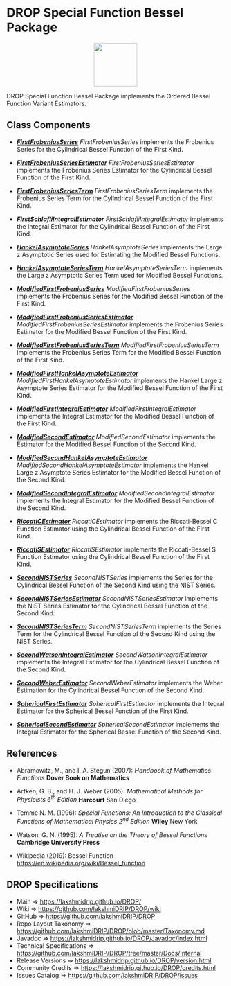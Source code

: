 # DROP Special Function Bessel Package

<p align="center"><img src="https://github.com/lakshmiDRIP/DROP/blob/master/DRIP_Logo.gif?raw=true" width="100"></p>

DROP Special Function Bessel Package implements the Ordered Bessel Function Variant Estimators.


## Class Components

 * [***FirstFrobeniusSeries***](https://github.com/lakshmiDRIP/DROP/tree/master/src/main/java/org/drip/specialfunction/bessel/FirstFrobeniusSeries.java)
 <i>FirstFrobeniusSeries</i> implements the Frobenius Series for the Cylindrical Bessel Function of the First Kind.

 * [***FirstFrobeniusSeriesEstimator***](https://github.com/lakshmiDRIP/DROP/tree/master/src/main/java/org/drip/specialfunction/bessel/FirstFrobeniusSeries.java)
 <i>FirstFrobeniusSeriesEstimator</i> implements the Frobenius Series Estimator for the Cylindrical Bessel Function of the First Kind.

 * [***FirstFrobeniusSeriesTerm***](https://github.com/lakshmiDRIP/DROP/tree/master/src/main/java/org/drip/specialfunction/bessel/FirstFrobeniusSeriesTerm.java)
 <i>FirstFrobeniusSeriesTerm</i> implements the Frobenius Series Term for the Cylindrical Bessel Function of the First Kind.

 * [***FirstSchlafliIntegralEstimator***](https://github.com/lakshmiDRIP/DROP/tree/master/src/main/java/org/drip/specialfunction/bessel/FirstSchlafliIntegralEstimator.java)
 <i>FirstSchlafliIntegralEstimator</i> implements the Integral Estimator for the Cylindrical Bessel Function of the First Kind.

 * [***HankelAsymptoteSeries***](https://github.com/lakshmiDRIP/DROP/tree/master/src/main/java/org/drip/specialfunction/bessel/HankelAsymptoteSeries.java)
 <i>HankelAsymptoteSeries</i> implements the Large z Asymptotic Series used for Estimating the Modified Bessel Functions.

 * [***HankelAsymptoteSeriesTerm***](https://github.com/lakshmiDRIP/DROP/tree/master/src/main/java/org/drip/specialfunction/bessel/HankelAsymptoteSeriesTerm.java)
 <i>HankelAsymptoteSeriesTerm</i> implements the Large z Asymptotic Series Term used for Modified Bessel Functions.

 * [***ModifiedFirstFrobeniusSeries***](https://github.com/lakshmiDRIP/DROP/tree/master/src/main/java/org/drip/specialfunction/bessel/ModifiedFirstFrobeniusSeries.java)
 <i>ModifiedFirstFrobeniusSeries</i> implements the Frobenius Series for the Modified Bessel Function of the First Kind.

 * [***ModifiedFirstFrobeniusSeriesEstimator***](https://github.com/lakshmiDRIP/DROP/tree/master/src/main/java/org/drip/specialfunction/bessel/ModifiedFirstFrobeniusSeriesEstimator.java)
 <i>ModifiedFirstFrobeniusSeriesEstimator</i> implements the Frobenius Series Estimator for the Modified Bessel Function of the First Kind.

 * [***ModifiedFirstFrobeniusSeriesTerm***](https://github.com/lakshmiDRIP/DROP/tree/master/src/main/java/org/drip/specialfunction/bessel/ModifiedFirstFrobeniusSeriesTerm.java)
 <i>ModifiedFirstFrobeniusSeriesTerm</i> implements the Frobenius Series Term for the Modified Bessel Function of the First Kind.

 * [***ModifiedFirstHankelAsymptoteEstimator***](https://github.com/lakshmiDRIP/DROP/tree/master/src/main/java/org/drip/specialfunction/bessel/ModifiedFirstHankelAsymptoteEstimator.java)
 <i>ModifiedFirstHankelAsymptoteEstimator</i> implements the Hankel Large z Asymptote Series Estimator for the Modified Bessel Function of the First Kind.

 * [***ModifiedFirstIntegralEstimator***](https://github.com/lakshmiDRIP/DROP/tree/master/src/main/java/org/drip/specialfunction/bessel/ModifiedFirstIntegralEstimator.java)
 <i>ModifiedFirstIntegralEstimator</i> implements the Integral Estimator for the Modified Bessel Function of the First Kind.

 * [***ModifiedSecondEstimator***](https://github.com/lakshmiDRIP/DROP/tree/master/src/main/java/org/drip/specialfunction/bessel/ModifiedSecondEstimator.java)
 <i>ModifiedSecondEstimator</i> implements the Estimator for the Modified Bessel Function of the Second Kind.

 * [***ModifiedSecondHankelAsymptoteEstimator***](https://github.com/lakshmiDRIP/DROP/tree/master/src/main/java/org/drip/specialfunction/bessel/ModifiedSecondHankelAsymptoteEstimator.java)
 <i>ModifiedSecondHankelAsymptoteEstimator</i> implements the Hankel Large z Asymptote Series Estimator for the Modified Bessel Function of the Second Kind.

 * [***ModifiedSecondIntegralEstimator***](https://github.com/lakshmiDRIP/DROP/tree/master/src/main/java/org/drip/specialfunction/bessel/ModifiedSecondIntegralEstimator.java)
 <i>ModifiedSecondIntegralEstimator</i> implements the Integral Estimator for the Modified Bessel Function of the Second Kind.

 * [***RiccatiCEstimator***](https://github.com/lakshmiDRIP/DROP/tree/master/src/main/java/org/drip/specialfunction/bessel/RiccatiCEstimator.java)
 <i>RiccatiCEstimator</i> implements the Riccati-Bessel C Function Estimator using the Cylindrical Bessel Function of the First Kind.

 * [***RiccatiSEstimator***](https://github.com/lakshmiDRIP/DROP/tree/master/src/main/java/org/drip/specialfunction/bessel/RiccatiSEstimator.java)
 <i>RiccatiSEstimator</i> implements the Riccati-Bessel S Function Estimator using the Cylindrical Bessel Function of the First Kind.

 * [***SecondNISTSeries***](https://github.com/lakshmiDRIP/DROP/tree/master/src/main/java/org/drip/specialfunction/bessel/SecondNISTSeries.java)
 <i>SecondNISTSeries</i> implements the Series for the Cylindrical Bessel Function of the Second Kind using the NIST Series.

 * [***SecondNISTSeriesEstimator***](https://github.com/lakshmiDRIP/DROP/tree/master/src/main/java/org/drip/specialfunction/bessel/SecondNISTSeriesEstimator.java)
 <i>SecondNISTSeriesEstimator</i> implements the NIST Series Estimator for the Cylindrical Bessel Function of the Second Kind.

 * [***SecondNISTSeriesTerm***](https://github.com/lakshmiDRIP/DROP/tree/master/src/main/java/org/drip/specialfunction/bessel/SecondNISTSeriesTerm.java)
 <i>SecondNISTSeriesTerm</i> implements the Series Term for the Cylindrical Bessel Function of the Second Kind using the NIST Series.

 * [***SecondWatsonIntegralEstimator***](https://github.com/lakshmiDRIP/DROP/tree/master/src/main/java/org/drip/specialfunction/bessel/SecondWatsonIntegralEstimator.java)
 <i>SecondWatsonIntegralEstimator</i> implements the Integral Estimator for the Cylindrical Bessel Function of the Second Kind.

 * [***SecondWeberEstimator***](https://github.com/lakshmiDRIP/DROP/tree/master/src/main/java/org/drip/specialfunction/bessel/SecondWeberEstimator.java)
 <i>SecondWeberEstimator</i> implements the Weber Estimation for the Cylindrical Bessel Function of the Second Kind.

 * [***SphericalFirstEstimator***](https://github.com/lakshmiDRIP/DROP/tree/master/src/main/java/org/drip/specialfunction/bessel/SphericalFirstEstimator.java)
 <i>SphericalFirstEstimator</i> implements the Integral Estimator for the Spherical Bessel Function of the First Kind.

 * [***SphericalSecondEstimator***](https://github.com/lakshmiDRIP/DROP/tree/master/src/main/java/org/drip/specialfunction/bessel/SphericalSecondEstimator.java)
 <i>SphericalSecondEstimator</i> implements the Integral Estimator for the Spherical Bessel Function of the Second Kind.


## References

 * Abramowitz, M., and I. A. Stegun (2007): <i>Handbook of Mathematics Functions</i> <b>Dover Book on Mathematics</b>

 * Arfken, G. B., and H. J. Weber (2005): <i>Mathematical Methods for Physicists 6<sup>th</sup> Edition</i> <b>Harcourt</b> San Diego

 * Temme N. M. (1996): <i>Special Functions: An Introduction to the Classical Functions of Mathematical Physics 2<sup>nd</sup> Edition</i> <b>Wiley</b> New York

 * Watson, G. N. (1995): <i>A Treatise on the Theory of Bessel Functions</i> <b>Cambridge University Press</b>

 * Wikipedia (2019): Bessel Function https://en.wikipedia.org/wiki/Bessel_function


## DROP Specifications

 * Main                     => https://lakshmidrip.github.io/DROP/
 * Wiki                     => https://github.com/lakshmiDRIP/DROP/wiki
 * GitHub                   => https://github.com/lakshmiDRIP/DROP
 * Repo Layout Taxonomy     => https://github.com/lakshmiDRIP/DROP/blob/master/Taxonomy.md
 * Javadoc                  => https://lakshmidrip.github.io/DROP/Javadoc/index.html
 * Technical Specifications => https://github.com/lakshmiDRIP/DROP/tree/master/Docs/Internal
 * Release Versions         => https://lakshmidrip.github.io/DROP/version.html
 * Community Credits        => https://lakshmidrip.github.io/DROP/credits.html
 * Issues Catalog           => https://github.com/lakshmiDRIP/DROP/issues
